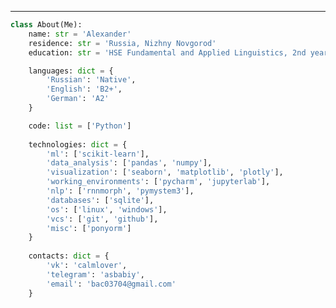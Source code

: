 ---

```python
class About(Me):
    name: str = 'Alexander'
    residence: str = 'Russia, Nizhny Novgorod'
    education: str = 'HSE Fundamental and Applied Linguistics, 2nd year'

    languages: dict = {
        'Russian': 'Native',
        'English': 'B2+',
        'German': 'A2'
    }

    code: list = ['Python']
    
    technologies: dict = {
        'ml': ['scikit-learn'],
        'data_analysis': ['pandas', 'numpy'],
        'visualization': ['seaborn', 'matplotlib', 'plotly'],
        'working_environments': ['pycharm', 'jupyterlab'],
        'nlp': ['rnnmorph', 'pymystem3'],
        'databases': ['sqlite'],
        'os': ['linux', 'windows'],
        'vcs': ['git', 'github'],
        'misc': ['ponyorm']
    }
    
    contacts: dict = {
        'vk': 'calmlover',
        'telegram': 'asbabiy',
        'email': 'bac03704@gmail.com'
    }
```

<!--
**asbabiy/asbabiy** is a ✨ _special_ ✨ repository because its `README.md` (this file) appears on your GitHub profile.

Here are some ideas to get you started:

- 🔭 I’m currently working on ...
- 🌱 I’m currently learning ...
- 👯 I’m looking to collaborate on ...
- 🤔 I’m looking for help with ...
- 💬 Ask me about ...
- 📫 How to reach me: ...
- 😄 Pronouns: ...
- ⚡ Fun fact: ...
-->
